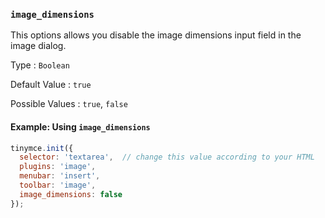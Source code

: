 ### `image_dimensions`

This options allows you disable the image dimensions input field in the image dialog.

Type
: `Boolean`

Default Value
: `true`

Possible Values
: `true`, `false`

#### Example: Using `image_dimensions`

```js
tinymce.init({
  selector: 'textarea',  // change this value according to your HTML
  plugins: 'image',
  menubar: 'insert',
  toolbar: 'image',
  image_dimensions: false
});
```

